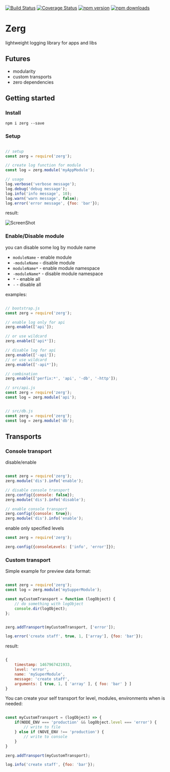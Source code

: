 [![Build Status](https://travis-ci.org/ahiipsa/zerg.svg?branch=master)](https://travis-ci.org/ahiipsa/zerg)
[![Coverage Status](https://coveralls.io/repos/github/ahiipsa/zerg/badge.svg?branch=master)](https://coveralls.io/github/ahiipsa/zerg?branch=master)
[![npm version](https://badge.fury.io/js/zerg.svg)](https://badge.fury.io/js/zerg)
[![npm downloads](https://img.shields.io/npm/dm/zerg.svg)](https://www.npmjs.com/package/zerg)

# Zerg

lightweight logging library for apps and libs

## Futures

- modularity 
- custom transports
- zero dependencies


## Getting started

### Install

`npm i zerg --save`

### Setup

```js

// setup
const zerg = require('zerg');

// create log function for module
const log = zerg.module('myAppModule');

// usage
log.verbose('verbose message');
log.debug('debug message');
log.info('info message', 10);
log.warn('warn message', false);
log.error('error message', {foo: 'bar'});

```

result:

![ScreenShot](https://raw.github.com/ahiipsa/zerg/master/example/example.png)


### Enable/Disable module

you can disable some log by module name
 
* `moduleName` - enable module
* `-moduleName` - disable module
* `moduleName*` - enable module namespace
* `-moduleName*` - disable module namespace
* `*` - enable all
* `-` - disable all

examples:

```js

// bootstrap.js
const zerg = require('zerg');

// enable log only for api
zerg.enable(['api']);

// or use wildcard
zerg.enable(['api*']);

// disable log for api
zerg.enable(['-api']);
// or use wildcard
zerg.enable(['-api*']);

// combination
zerg.enable(['perfix:*', 'api', '-db', '-http']);

// src/api.js
const zerg = require('zerg');
const log = zerg.module('api');


// src/db.js
const zerg = require('zerg');
const log = zerg.module('db');

```

## Transports

### Console transport

disable/enable

```js

const zerg = require('zerg');
zerg.module('dis').info('enable');

// disable console transport
zerg.config({console: false});
zerg.module('dis').info('disable');

// enable console transport
zerg.config({console: true});
zerg.module('dis').info('enable');

```

enable only specified levels

```js
const zerg = require('zerg');

zerg.config({consoleLevels: ['info', 'error']});
```

### Custom transport


Simple example for preview data format:

```js

const zerg = require('zerg');
const log = zerg.module('mySupperModule');

const myCustomTransport = function (logObject) {
    // do something with logObject
    console.dir(logObject);
};


zerg.addTransport(myCustomTransport, ['error']);

log.error('create staff', true, 1, ['array'], {foo: 'bar'});

```

result:

```js

{
    timestamp: 1467967421933,
    level: 'error',
    name: 'mySuperModule',
    message: 'create staff',
    arguments: [ true, 1, [ 'array' ], { foo: 'bar' } ]
}

```

You can create your self transport for level, modules, environments
when is needed:

```js

const myCustomTransport = (logObject) => {
    if(NODE_ENV === 'production' && logObject.level === 'error') {
        // write to file
    } else if (NOVE_ENV !== 'production') {
        // write to console
    }
}

zerg.addTransport(myCustomTransport);

log.info('create staff', {foo: 'bar'});

```
